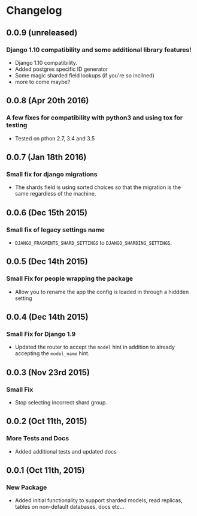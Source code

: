 Changelog
=========

0.0.9 (unreleased)
------------------

### Django 1.10 compatibility and some additional library features!

- Django 1.10 compatibility.
- Added postgres specific ID generator
- Some magic sharded field lookups (if you're so inclined)
- more to come maybe?


0.0.8 (Apr 20th 2016)
------------------

### A few fixes for compatibility with python3 and using tox for testing

- Tested on pthon 2.7, 3.4 and 3.5


0.0.7 (Jan 18th 2016)
------------------

### Small fix for django migrations

- The shards field is using sorted choices so that the migration is the same regardless of the machine.

0.0.6 (Dec 15th 2015)
------------------

### Small fix of legacy settings name

- `DJANGO_FRAGMENTS_SHARD_SETTINGS` to `DJANGO_SHARDING_SETTINGS`.

0.0.5 (Dec 14th 2015)
------------------

### Small Fix for people wrapping the package

- Allow you to rename the app the config is loaded in through a hiddden setting

0.0.4 (Dec 14th 2015)
------------------

### Small Fix for Django 1.9

- Updated the router to accept the `model` hint in addition to already accepting the `model_name` hint.

0.0.3 (Nov 23rd 2015)
------------------

### Small Fix

- Stop selecting incorrect shard group.

0.0.2 (Oct 11th, 2015)
------------------

### More Tests and Docs

- Added additional tests and updated docs


0.0.1 (Oct 11th, 2015)
------------------

### New Package

- Added initial functionality to support sharded models, read replicas, tables on non-default databases, docs etc...
